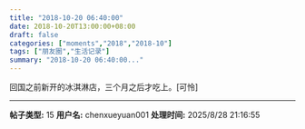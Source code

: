 ```yaml
---
title: "2018-10-20 06:40:00"
date: 2018-10-20T13:00:00+08:00
draft: false
categories: ["moments","2018","2018-10"]
tags: ["朋友圈","生活记录"]
summary: "2018-10-20 06:40:00..."
---
```


回国之前新开的冰淇淋店，三个月之后才吃上。[可怜]

---

**帖子类型:** 15
**用户名:** chenxueyuan001
**处理时间:** 2025/8/28 21:16:55
